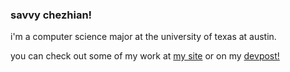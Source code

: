 ### savvy chezhian!
i'm a computer science major at the university of texas at austin.

you can check out some of my work at [my site](https://svvc.dev)
or on my [devpost!](https://devpost.com/savvychez)


<!--
**savvychez/savvychez** is a ✨ _special_ ✨ repository because its `README.md` (this file) appears on your GitHub profile.

Here are some ideas to get you started:

- 🔭 I’m currently working on ...
- 🌱 I’m currently learning ...
- 👯 I’m looking to collaborate on ...
- 🤔 I’m looking for help with ...
- 💬 Ask me about ...
- 📫 How to reach me: ...
- 😄 Pronouns: ...
- ⚡ Fun fact: ...
-->
